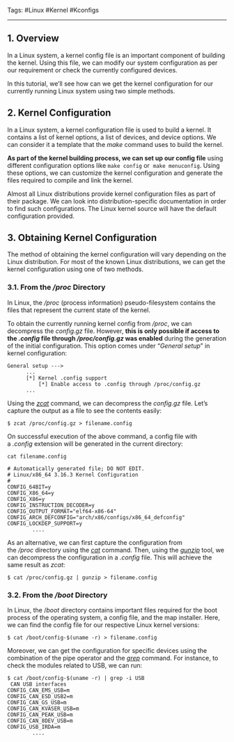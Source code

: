 Tags: #Linux #Kernel #Kconfigs

---
## 1. Overview

In a Linux system, a kernel config file is an important component of building the kernel. Using this file, we can modify our system configuration as per our requirement or check the currently configured devices.

In this tutorial, we’ll see how can we get the kernel configuration for our currently running Linux system using two simple methods.

## 2. Kernel Configuration

In a Linux system, a kernel configuration file is used to build a kernel. It contains a list of kernel options, a list of devices, and device options. We can consider it a template that the _make_ command uses to build the kernel.

**As part of the kernel building process, we can set up our config file** using different configuration options like `make config` or  `make menuconfig`. Using these options, we can customize the kernel configuration and generate the files required to compile and link the kernel.

Almost all Linux distributions provide kernel configuration files as part of their package. We can look into distribution-specific documentation in order to find such configurations. The Linux kernel source will have the default configuration provided.

## 3. Obtaining Kernel Configuration

The method of obtaining the kernel configuration will vary depending on the Linux distribution. For most of the known Linux distributions, we can get the kernel configuration using one of two methods.

### 3.1. From the _/proc_ Directory

In Linux, the _/proc_ (process information) pseudo-filesystem contains the files that represent the current state of the kernel.

To obtain the currently running kernel config from _/proc_, we can decompress the _config.gz_ file. However, **this is only possible if access to the _.config_ file through _/proc/config.gz_ was enabled** during the generation of the initial configuration. This option comes under “_General setup_” in kernel configuration:

```
General setup --->
      ...
      [*] Kernel .config support
          [*] Enable access to .config through /proc/config.gz
      ...
```

Using the [_zcat_](https://linux.die.net/man/1/zcat) command, we can decompress the _config.gz_ file. Let’s capture the output as a file to see the contents easily:

```shell
$ zcat /proc/config.gz > filename.config
```

On successful execution of the above command, a config file with a _.config_ extension will be generated in the current directory:

```shell
cat filename.config

# Automatically generated file; DO NOT EDIT.
# Linux/x86_64 3.16.3 Kernel Configuration
#
CONFIG_64BIT=y
CONFIG_X86_64=y
CONFIG_X86=y
CONFIG_INSTRUCTION_DECODER=y
CONFIG_OUTPUT_FORMAT="elf64-x86-64"
CONFIG_ARCH_DEFCONFIG="arch/x86/configs/x86_64_defconfig"
CONFIG_LOCKDEP_SUPPORT=y
        ....
```

As an alternative, we can first capture the configuration from the _/proc_ directory using the _[cat](https://man7.org/linux/man-pages/man1/cat.1.html)_ command. Then, using the _[gunzip](https://linux.die.net/man/1/gunzip)_ tool, we can decompress the configuration in a _.config_ file. This will achieve the same result as _zcat_:

```shell
$ cat /proc/config.gz | gunzip > filename.config
```

### 3.2. From the _/boot_ Directory

In Linux, the /_boot_ directory contains important files required for the boot process of the operating system, a config file, and the map installer. Here, we can find the config file for our respective Linux kernel versions:

```shell
$ cat /boot/config-$(uname -r) > filename.config
```

Moreover, we can get the configuration for specific devices using the combination of the pipe operator and the [_grep_](https://www.baeldung.com/linux/common-text-search) command. For instance, to check the modules related to USB, we can run:

```shell
$ cat /boot/config-$(uname -r) | grep -i USB
 CAN USB interfaces
CONFIG_CAN_EMS_USB=m
CONFIG_CAN_ESD_USB2=m
CONFIG_CAN_GS_USB=m
CONFIG_CAN_KVASER_USB=m
CONFIG_CAN_PEAK_USB=m
CONFIG_CAN_8DEV_USB=m
CONFIG_USB_IRDA=m
        ....
```